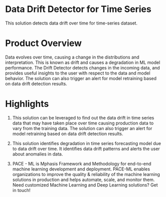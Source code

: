# Data Drift Detector for Time Series
This solution detects data drift over time for time-series dataset.

# Product Overview
Data evolves over time, causing a change in the distributions and interpretation. This is known as drift and causes a degradation in ML model performance. The Drift Detector detects changes in the incoming data, and provides useful insights to the user with respect to the data and model behavior. The solution can also trigger an alert for model retraining based on data drift detection results.

# Highlights
1. This solution can be leveraged to find out the data drift in time series data that may have taken place over time causing production data to vary from the training data. The solution can also trigger an alert for model retraining based on data drift detection results.

2. This solution identifies degradation in time series forecasting model due to data drift over time. It identifies data drift patterns and alerts the user about anomalies in data.

3. PACE - ML is Mphasis Framework and Methodology for end-to-end machine learning development and deployment. PACE-ML enables organizations to improve the quality & reliability of the machine learning solutions in production and helps automate, scale, and monitor them. Need customized Machine Learning and Deep Learning solutions? Get in touch!
